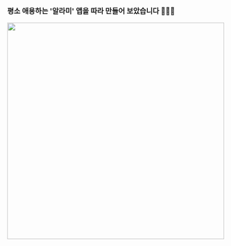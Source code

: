 ### 평소 애용하는 '알라미' 앱을 따라 만들어 보았습니다 👩🏻‍💻
<img src="https://user-images.githubusercontent.com/96823668/192740838-549c7e8a-cca9-4fef-8dad-4511ddc47972.png" height="500">
